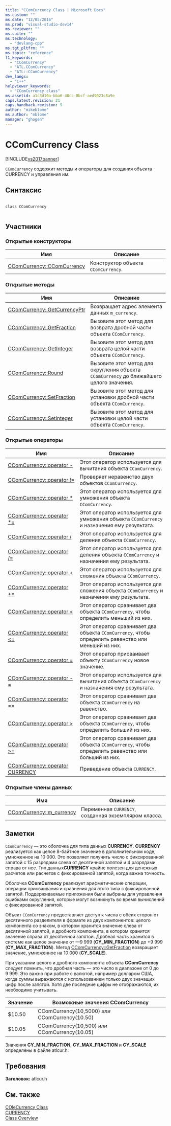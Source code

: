 ```yaml
---
title: "CComCurrency Class | Microsoft Docs"
ms.custom: ""
ms.date: "12/05/2016"
ms.prod: "visual-studio-dev14"
ms.reviewer: ""
ms.suite: ""
ms.technology: 
  - "devlang-cpp"
ms.tgt_pltfrm: ""
ms.topic: "reference"
f1_keywords: 
  - "CComCurrency"
  - "ATL.CComCurrency"
  - "ATL::CComCurrency"
dev_langs: 
  - "C++"
helpviewer_keywords: 
  - "CComCurrency class"
ms.assetid: a1c3d10a-bba6-40cc-8bcf-aed9023c8a9e
caps.latest.revision: 21
caps.handback.revision: 9
author: "mikeblome"
ms.author: "mblome"
manager: "ghogen"
---
```

# CComCurrency Class
[!INCLUDE[vs2017banner](../../assembler/inline/includes/vs2017banner.md)]

`CComCurrency` содержит методы и операторы для создания объекта CURRENCY и управления им.  
  
## Синтаксис  
  
```  
  
class CComCurrency  
  
```  
  
## Участники  
  
### Открытые конструкторы  
  
|Имя|Описание|  
|---------|--------------|  
|[CComCurrency::CComCurrency](../Topic/CComCurrency::CComCurrency.md)|Конструктор объекта `CComCurrency`.|  
  
### Открытые методы  
  
|Имя|Описание|  
|---------|--------------|  
|[CComCurrency::GetCurrencyPtr](../Topic/CComCurrency::GetCurrencyPtr.md)|Возвращает адрес элемента данных `m_currency`.|  
|[CComCurrency::GetFraction](../Topic/CComCurrency::GetFraction.md)|Вызовите этот метод для возврата дробной части объекта `CComCurrency`.|  
|[CComCurrency::GetInteger](../Topic/CComCurrency::GetInteger.md)|Вызовите этот метод для возврата целой части объекта `CComCurrency`.|  
|[CComCurrency::Round](../Topic/CComCurrency::Round.md)|Вызовите этот метод для округления объекта `CComCurrency` до ближайшего целого значения.|  
|[CComCurrency::SetFraction](../Topic/CComCurrency::SetFraction.md)|Вызовите этот метод для установки дробной части объекта `CComCurrency`.|  
|[CComCurrency::SetInteger](../Topic/CComCurrency::SetInteger.md)|Вызовите этот метод для установки целой части объекта `CComCurrency`.|  
  
### Открытые операторы  
  
|Имя|Описание|  
|---------|--------------|  
|[CComCurrency::operator \-](../Topic/CComCurrency::operator%20-2.md)|Этот оператор используется для вычитания объекта `CComCurrency`.|  
|[CComCurrency::operator \!\=](../Topic/CComCurrency::operator%20!=.md)|Проверяет неравенство двух объектов `CComCurrency`.|  
|[CComCurrency::operator \*](../Topic/CComCurrency::operator%20*.md)|Этот оператор используется для умножения объекта `CComCurrency`.|  
|[CComCurrency::operator \*\=](../Topic/CComCurrency::operator%20*=.md)|Этот оператор используется для умножения объекта `CComCurrency` и назначения ему результата.|  
|[CComCurrency::operator \/](../Topic/CComCurrency::operator%20-1.md)|Этот оператор используется для деления объекта `CComCurrency`.|  
|[CComCurrency::operator \/\=](../Topic/CComCurrency::operator%20-=2.md)|Этот оператор используется для деления объекта `CComCurrency` и назначения ему результата.|  
|[CComCurrency::operator \+](../Topic/CComCurrency::operator%20+.md)|Этот оператор используется для сложения объекта `CComCurrency`.|  
|[CComCurrency::operator \+\=](../Topic/CComCurrency::operator%20+=.md)|Этот оператор используется для сложения объекта `CComCurrency` и назначения ему результата.|  
|[CComCurrency::operator \<](../Topic/CComCurrency::operator%20%3C.md)|Этот оператор сравнивает два объекта `CComCurrency`, чтобы определить меньший из них.|  
|[CComCurrency::operator \<\=](../Topic/CComCurrency::operator%20%3C=.md)|Этот оператор сравнивает два объекта `CComCurrency`, чтобы определить равенство или меньший из них.|  
|[CComCurrency::operator \=](../Topic/CComCurrency::operator%20=.md)|Этот оператор присваивает объекту `CComCurrency` новое значение.|  
|[CComCurrency::operator \-\=](../Topic/CComCurrency::operator%20-=1.md)|Этот оператор используется для вычитания объекта `CComCurrency` и назначения ему результата.|  
|[CComCurrency::operator \=\=](../Topic/CComCurrency::operator%20==.md)|Этот оператор сравнивает два объекта `CComCurrency` на равенство.|  
|[CComCurrency::operator \>](../Topic/CComCurrency::operator%20%3E.md)|Этот оператор сравнивает два объекта `CComCurrency`, чтобы определить больший из них.|  
|[CComCurrency::operator \>\=](../Topic/CComCurrency::operator%20%3E=.md)|Этот оператор сравнивает два объекта `CComCurrency`, чтобы определить равенство или больший из них.|  
|[CComCurrency::operator CURRENCY](../Topic/CComCurrency::operator%20CURRENCY.md)|Приведение объекта `CURRENCY`.|  
  
### Открытые члены данных  
  
|Имя|Описание|  
|---------|--------------|  
|[CComCurrency::m\_currency](../Topic/CComCurrency::m_currency.md)|Переменная `CURRENCY`, созданная экземпляром класса.|  
  
## Заметки  
 `CComCurrency` — это оболочка для типа данных **CURRENCY**.  **CURRENCY** реализуется как целое 8\-байтное значение в дополнительном коде, умноженное на 10 000.  Это позволяет получить число с фиксированной запятой с 15 разрядами слева от десятичной запятой и 4 разрядами справа от нее.  Тип данных**CURRENCY** крайне полезен для денежных расчетов или расчетов с фиксированной запятой, когда важна точность.  
  
 Оболочка **CComCurrency**  реализует арифметические операции, операции присваивания и сравнения для этого типа с фиксированной запятой.  Поддерживаемые приложения были выбраны для управления ошибками округления, которые могут возникнуть во время вычислений с фиксированной запятой.  
  
 Объект `CComCurrency` предоставляет доступ к числа с обеих сторон от десятичного разделителя в формате из двух компонентов: целого компонента со знаком, в котором хранится значение слева от десятичной запятой, и дробного компонента, в котором хранится значение справа от десятичной запятой.  Дробная часть хранится в системе как целое значение от —9 999 \(**CY\_MIN\_FRACTION**\) до \+9 999 \(**CY\_MAX\_FRACTION**\).  Метод [CComCurrency::GetFraction](../Topic/CComCurrency::GetFraction.md) возвращает значение, умноженное на 10 000 \(**CY\_SCALE**\).  
  
 При указании целого и дробного компонента объекта **CComCurrency**  следует помнить, что дробная часть — это число в диапазоне от 0 до 9 999.  Это важно при работе с валютой, например долларом США, когда суммы выражаются с использованием только двух значащих цифр после запятой.  Хотя две последние цифры не отображаются, их необходимо учитывать.  
  
|Значение|Возможные значения CComCurrency|  
|--------------|-------------------------------------|  
|$10.50|CComCurrency\(10,5000\) *или* CComCurrency\(10.50\)|  
|$10.05|CComCurrency\(10,500\) *или* CComCurrency\(10.05\)|  
  
 Значения **CY\_MIN\_FRACTION**, **CY\_MAX\_FRACTION** и  **CY\_SCALE** определены в файле atlcur.h.  
  
## Требования  
 **Заголовок:** atlcur.h  
  
## См. также  
 [COleCurrency Class](../Topic/COleCurrency%20Class.md)   
 [CURRENCY](http://msdn.microsoft.com/ru-ru/5e81273c-7289-45c7-93c0-32c1553f708e)   
 [Class Overview](../../atl/atl-class-overview.md)
